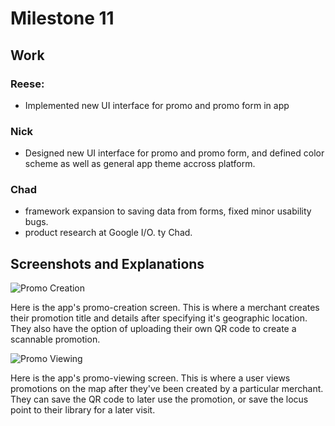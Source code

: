 # Milestone 11

## Work
### Reese:
- Implemented new UI interface for promo and promo form in app

### Nick
- Designed new UI interface for promo and promo form, and defined color scheme as well as general app theme accross platform.

### Chad
- framework expansion to saving data from forms, fixed minor usability bugs.
- product research at Google I/O. ty Chad.

## Screenshots and Explanations
![Promo Creation]()

Here is the app's promo-creation screen. This is where a merchant creates their promotion title and details after specifying it's geographic location. They also have the option of uploading their own QR code to create a scannable promotion.

![Promo Viewing]()

Here is the app's promo-viewing screen. This is where a user views promotions on the map after they've been created by a particular merchant. They can save the QR code to later use the promotion, or save the locus point to their library for a later visit.
